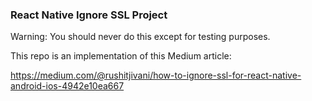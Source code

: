 ### React Native Ignore SSL Project

Warning: You should never do this except for testing purposes.

This repo is an implementation of this Medium article:

https://medium.com/@rushitjivani/how-to-ignore-ssl-for-react-native-android-ios-4942e10ea667
